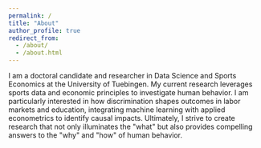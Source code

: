 ```yaml
---
permalink: /
title: "About"
author_profile: true
redirect_from: 
  - /about/
  - /about.html
---
```


I am a doctoral candidate and researcher in Data Science and Sports Economics at the University of Tuebingen. My current research leverages sports data and economic principles to investigate human behavior. I am particularly interested in how discrimination shapes outcomes in labor markets and education, integrating machine learning with applied econometrics to identify causal impacts. Ultimately, I strive to create research that not only illuminates the "what" but also provides compelling answers to the "why" and "how" of human behavior.
